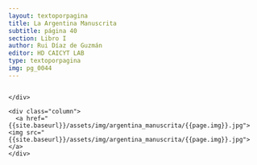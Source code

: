 ```yaml
---
layout: textoporpagina
title: La Argentina Manuscrita
subtitle: página 40
section: Libro I
author: Rui Díaz de Guzmán
editor: HD CAICYT LAB
type: textoporpagina
img: pg_0044
---
```


<div class="row">
    <div class="column">


    </div>

    <div class="column">
      <a href="{{site.baseurl}}/assets/img/argentina_manuscrita/{{page.img}}.jpg"><img src="{{site.baseurl}}/assets/img/argentina_manuscrita/{{page.img}}.jpg"></a>
    </div>
</div>